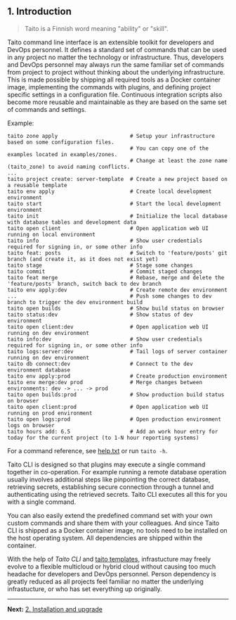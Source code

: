 ## 1. Introduction

> Taito is a Finnish word meaning "ability" or "skill".

Taito command line interface is an extensible toolkit for developers and DevOps personnel. It defines a standard set of commands that can be used in any project no matter the technology or infrastructure. Thus, developers and DevOps personnel may always run the same familiar set of commands from project to project without thinking about the underlying infrastructure. This is made possible by shipping all required tools as a Docker container image, implementing the commands with plugins, and defining project specific settings in a configuration file. Continuous integration scripts also become more reusable and maintainable as they are based on the same set of commands and settings.

Example:

```
taito zone apply                       # Setup your infrastructure based on some configuration files.
                                       # You can copy one of the examples located in examples/zones.
                                       # Change at least the zone name (taito_zone) to avoid naming conflicts.
...
taito project create: server-template  # Create a new project based on a reusable template
taito env apply                        # Create local development environment
taito start                            # Start the local development environment
taito init                             # Initialize the local database with database tables and development data
taito open client                      # Open application web UI running on local environment
taito info                             # Show user credentials required for signing in, or some other info
taito feat: posts                      # Switch to 'feature/posts' git branch (and create it, as it does not exist yet)
taito stage                            # Stage some changes
taito commit                           # Commit staged changes
taito feat merge                       # Rebase, merge and delete the 'feature/posts' branch, switch back to dev branch
taito env apply:dev                    # Create remote dev environment
...                                    # Push some changes to dev branch to trigger the dev environment build
taito open builds                      # Show build status on browser
taito status:dev                       # Show status of dev environment
taito open client:dev                  # Open application web UI running on dev environment
taito info:dev                         # Show user credentials required for signing in, or some other info
taito logs:server:dev                  # Tail logs of server container running on dev environment
taito db connect:dev                   # Connect to the dev environment database
taito env apply:prod                   # Create production environment
taito env merge:dev prod               # Merge changes between environments: dev -> ... -> prod
taito open builds:prod                 # Show production build status on browser
taito open client:prod                 # Open application web UI running on prod environment
taito open logs:prod                   # Open production environment logs on browser
taito hours add: 6.5                   # Add an work hour entry for today for the current project (to 1-N hour reporting systems)
```

For a command reference, see [help.txt](https://github.com/TaitoUnited/taito-cli/blob/dev/help.txt) or run `taito -h`.

Taito CLI is designed so that plugins may execute a single command together in co-operation. For example running a remote database operation usually involves additional steps like pinpointing the correct database, retrieving secrets, establishing secure connection through a tunnel and authenticating using the retrieved secrets. Taito CLI executes all this for you with a single command.

You can also easily extend the predefined command set with your own custom commands and share them with your colleagues. And since Taito CLI is shipped as a Docker container image, no tools need to be installed on the host operating system. All dependencies are shipped within the container.

With the help of *Taito CLI* and [taito templates](https://github.com/TaitoUnited/taito-cli/tree/dev/docs/templates.md), infrastucture may freely evolve to a flexible multicloud or hybrid cloud without causing too much headache for developers and DevOps personnel. Person dependency is greatly reduced as all projects feel familiar no matter the underlying infrastucture, or who has set everything up originally.

---

**Next:** [2. Installation and upgrade](02-installation.md)
